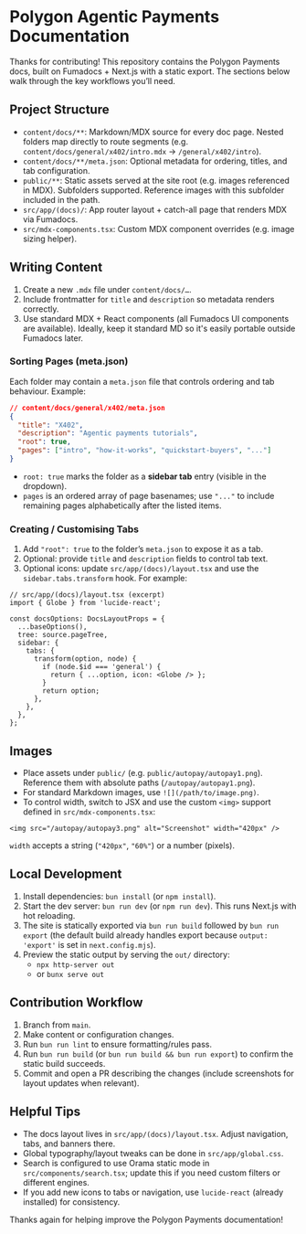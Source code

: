 # Polygon Agentic Payments Documentation

Thanks for contributing! This repository contains the Polygon Payments docs,
built on Fumadocs + Next.js with a static export. The sections below walk
through the key workflows you’ll need.

## Project Structure

- `content/docs/**`: Markdown/MDX source for every doc page. Nested folders map
  directly to route segments (e.g. `content/docs/general/x402/intro.mdx` →
  `/general/x402/intro`).
- `content/docs/**/meta.json`: Optional metadata for ordering, titles, and tab
  configuration.
- `public/**`: Static assets served at the site root (e.g. images referenced in
  MDX). Subfolders supported. Reference images with this subfolder included in
  the path.
- `src/app/(docs)/`: App router layout + catch-all page that renders MDX via
  Fumadocs.
- `src/mdx-components.tsx`: Custom MDX component overrides (e.g. image sizing
  helper).

## Writing Content

1. Create a new `.mdx` file under `content/docs/…`.
2. Include frontmatter for `title` and `description` so metadata renders
   correctly.
3. Use standard MDX + React components (all Fumadocs UI components are
   available). Ideally, keep it standard MD so it's easily portable outside
   Fumadocs later.

### Sorting Pages (meta.json)

Each folder may contain a `meta.json` file that controls ordering and tab
behaviour. Example:

```json
// content/docs/general/x402/meta.json
{
  "title": "X402",
  "description": "Agentic payments tutorials",
  "root": true,
  "pages": ["intro", "how-it-works", "quickstart-buyers", "..."]
}
```

- `root: true` marks the folder as a **sidebar tab** entry (visible in the
  dropdown).
- `pages` is an ordered array of page basenames; use `"..."` to include
  remaining pages alphabetically after the listed items.

### Creating / Customising Tabs

1. Add `"root": true` to the folder’s `meta.json` to expose it as a tab.
2. Optional: provide `title` and `description` fields to control tab text.
3. Optional icons: update `src/app/(docs)/layout.tsx` and use the
   `sidebar.tabs.transform` hook. For example:

```tsx
// src/app/(docs)/layout.tsx (excerpt)
import { Globe } from 'lucide-react';

const docsOptions: DocsLayoutProps = {
  ...baseOptions(),
  tree: source.pageTree,
  sidebar: {
    tabs: {
      transform(option, node) {
        if (node.$id === 'general') {
          return { ...option, icon: <Globe /> };
        }
        return option;
      },
    },
  },
};
```

## Images

- Place assets under `public/` (e.g. `public/autopay/autopay1.png`). Reference
  them with absolute paths (`/autopay/autopay1.png`).
- For standard Markdown images, use `![](/path/to/image.png)`.
- To control width, switch to JSX and use the custom `<img>` support defined in `src/mdx-components.tsx`:

```mdx
<img src="/autopay/autopay3.png" alt="Screenshot" width="420px" />
```

`width` accepts a string (`"420px"`, `"60%"`) or a number (pixels).

## Local Development

1. Install dependencies: `bun install` (or `npm install`).
2. Start the dev server: `bun run dev` (or `npm run dev`). This runs Next.js
   with hot reloading.
3. The site is statically exported via `bun run build` followed by
   `bun run export` (the default build already handles export because
   `output: 'export'` is set in `next.config.mjs`).
4. Preview the static output by serving the `out/` directory:
   - `npx http-server out`
   - or `bunx serve out`

## Contribution Workflow

1. Branch from `main`.
2. Make content or configuration changes.
3. Run `bun run lint` to ensure formatting/rules pass.
4. Run `bun run build` (or `bun run build && bun run export`) to confirm the
   static build succeeds.
5. Commit and open a PR describing the changes (include screenshots for layout
   updates when relevant).

## Helpful Tips

- The docs layout lives in `src/app/(docs)/layout.tsx`. Adjust navigation, tabs,
  and banners there.
- Global typography/layout tweaks can be done in `src/app/global.css`.
- Search is configured to use Orama static mode in `src/components/search.tsx`;
  update this if you need custom filters or different engines.
- If you add new icons to tabs or navigation, use `lucide-react` (already
  installed) for consistency.

Thanks again for helping improve the Polygon Payments documentation!
